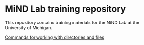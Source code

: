 # MiND Lab training repository

This repository contains training materials for the MiND Lab at the University
of Michigan.

[Commands for working with directories and files](linux_filesystem_commans.md)
